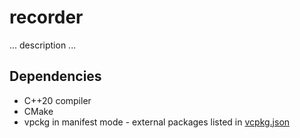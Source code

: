 # recorder
... description ...

## Dependencies
- C++20 compiler
- CMake
- vpckg in manifest mode - external packages listed in [vcpkg.json](vcpkg.json)

